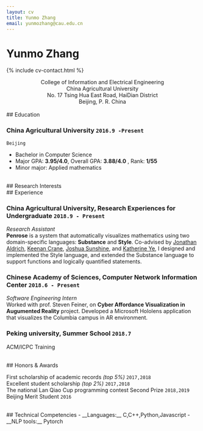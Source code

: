 ```yaml
---
layout: cv
title: Yunmo Zhang
email: yunmozhang@cau.edu.cn
---
```

# Yunmo __Zhang__


<!--
include contact information from the front matter
Supported arguments:
    - homepage: url, text
    - phone
    - email
-->
{% include cv-contact.html %}
<center>College of Information and Electrical Engineering
<br>China Agricultural University
<br>No. 17 Tsing Hua East Road, HaiDian District
<br>Beijing, P. R. China</center>
<br>
## Education

### __China Agricultural University__ `2016.9 -Present`
```
Beijing
```
- Bachelor in Computer Science 
- Major GPA: __3.95/4.0__, Overall GPA: __3.88/4.0__ , Rank: __1/55__ 
- Minor major: Applied mathematics 

<br>
## Research Interests



<br>
## Experience

### __China Agricultural University, Research Experiences for Undergraduate__  `2018.9 - Present`
_Research Assistant_<br>
__Penrose__ is a system that automatically visualizes mathematics using two domain-specific languages: __Substance__ and __Style__. Co-advised by [Jonathan Aldrich](https://www.cs.cmu.edu/~./aldrich/), [Keenan Crane](https://www.cs.cmu.edu/~kmcrane/), [Joshua Sunshine](http://www.cs.cmu.edu/~jssunshi/), and [Katherine Ye](https://www.cs.cmu.edu/~kqy/), I designed and implemented the Style language, and extended the Substance language to support functions and logically quantified statements.

### __Chinese Academy of Sciences, Computer Network Information Center__  `2018.6 - Present`
_Software Engineering Intern_<br>
Worked with prof. Steven Feiner, on __Cyber Affordance Visualization in Augumented Reality__ project. Developed a Microsoft Hololens application that visualizes the Columbia campus in AR environment.

### __Peking university, Summer School__ `2018.7`
ACM/ICPC Training


<br>
## Honors & Awards

First scholarship of academic records _(top 5%)_ `2017,2018` <br>
Excellent student scholarship _(top 2%)_ `2017,2018` <br>
The national Lan Qiao Cup programming contest Second Prize `2018,2019` <br>
Beijing Merit Student `2016` <br>


<br>
## Technical Competencies
- __Languages:__ C,C++,Python,Javascript
- __NLP tools:__ Pytorch


<!-- ### Footer

Last updated: March 2019 -->
